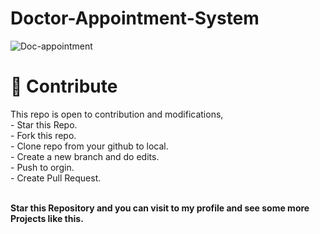 # Doctor-Appointment-System
![Doc-appointment](https://github.com/manni2000/Doctor-Appointment-System/assets/91480902/aeea02a8-95d7-454c-82db-37bc35923e86)
<h1>📝 Contribute<br></h1>
This repo is open to contribution and modifications,<br>
- Star this Repo.<br>
- Fork this repo.<br>
- Clone repo from your github to local.<br>
- Create a new branch and do edits.<br>
- Push to orgin.<br>
- Create Pull Request.<br><br>


<b>Star this Repository and you can visit to my profile and see some more Projects like this.<b>
